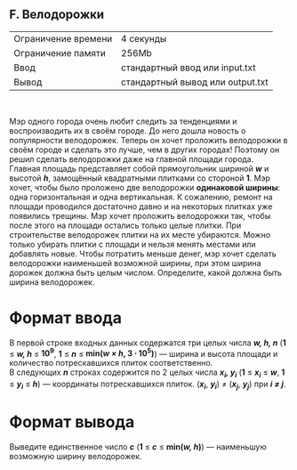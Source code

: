 ## F. Велодорожки

|                     |           |
|---------------------|-----------|
| Ограничение времени | 4 секунды |
| Ограничение памяти  | 256Mb      |
| Ввод                | стандартный ввод или input.txt  |
| Вывод               | стандартный вывод или output.txt |

<br>

Мэр одного города очень любит следить за тенденциями и воспроизводить их в своём городе. До него дошла новость о популярности велодорожек. Теперь он хочет проложить велодорожки в своём городе и сделать это лучше, чем в других городах! Поэтому он решил сделать велодорожки даже на главной площади города.  
Главная площадь представляет собой прямоугольник шириной ***w*** и высотой ***h***, замощённый квадратными плитками со стороной **1**. Мэр хочет, чтобы было проложено две велодорожки **одинаковой ширины**: одна горизонтальная и одна вертикальная. К сожалению, ремонт на площади проводился достаточно давно и на некоторых плитках уже появились трещины. Мэр хочет проложить велодорожки так, чтобы после этого на площади остались только целые плитки. При строительстве велодорожек плитки на их месте убираются. Можно только убирать плитки с площади и нельзя менять местами или добавлять новые. Чтобы потратить меньше денег, мэр хочет сделать велодорожки наименьшей возможной ширины, при этом ширина дорожек должна быть целым числом. Определите, какой должна быть ширина велодорожек.

# Формат ввода

В первой строке входных данных содержатся три целых числа ***w, h, n*** (**1** ≤ ***w, h*** ≤ **10<sup>9</sup>**, **1** ≤ ***n*** ≤ **min(<i>w × h</i>, 3 ⋅ 10<sup>5</sup>)**)  — ширина и высота площади и количество потрескавшихся плиток соответственно.  
В следующих ***n*** строках содержится по 2 целых числа ***x<sub>i</sub>, y<sub>i</sub>*** (**1** ≤ ***x<sub>i</sub>*** ≤ ***w***, **1** ≤ ***y<sub>i</sub>*** ≤ ***h***)  — координаты потрескавшихся плиток. 
(***x<sub>i</sub>***, ***y<sub>i</sub>***) ≠ (***x<sub>j</sub>***, ***y<sub>j</sub>***) при ***i ≠ j***.

# Формат вывода

Выведите единственное число ***c*** (**1** ≤ ***c*** ≤ **min(<i>w, h</i>)**)  — наименьшую возможную ширину велодорожек.

